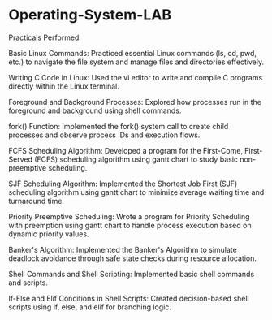 # Operating-System-LAB
Practicals Performed

Basic Linux Commands: Practiced essential Linux commands (ls, cd, pwd, etc.) to navigate the file system and manage files and directories effectively.

Writing C Code in Linux: Used the vi editor to write and compile C programs directly within the Linux terminal.

Foreground and Background Processes: Explored how processes run in the foreground and background using shell commands.

fork() Function: Implemented the fork() system call to create child processes and observe process IDs and execution flows.


FCFS Scheduling Algorithm: Developed a program for the First-Come, First-Served (FCFS) scheduling algorithm using gantt chart to study basic non-preemptive scheduling.


SJF Scheduling Algorithm: Implemented the Shortest Job First (SJF) scheduling algorithm using gantt chart to minimize average waiting time and turnaround time.


Priority Preemptive Scheduling: Wrote a program for Priority Scheduling with preemption using gantt chart to handle process execution based on dynamic priority values.


Banker's Algorithm: Implemented the Banker's Algorithm to simulate deadlock avoidance through safe state checks during resource allocation.


Shell Commands and Shell Scripting: Implemented basic shell commands and scripts.


If-Else and Elif Conditions in Shell Scripts: Created decision-based shell scripts using if, else, and elif for branching logic.
